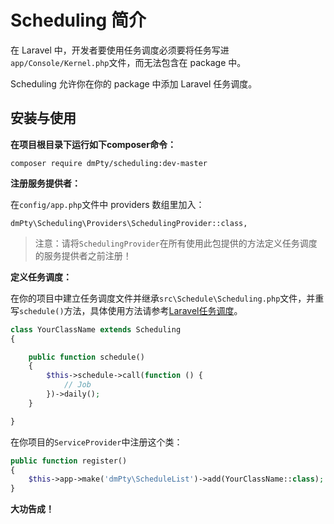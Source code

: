 # Scheduling 简介

在 Laravel 中，开发者要使用任务调度必须要将任务写进`app/Console/Kernel.php`文件，而无法包含在 package 中。

Scheduling 允许你在你的 package 中添加 Laravel 任务调度。

## 安装与使用

**在项目根目录下运行如下composer命令：**

```
composer require dmPty/scheduling:dev-master
```

**注册服务提供者：**

在`config/app.php`文件中 providers 数组里加入：

```
dmPty\Scheduling\Providers\SchedulingProvider::class,
```

> 注意：请将`SchedulingProvider`在所有使用此包提供的方法定义任务调度的服务提供者之前注册！

**定义任务调度：**

在你的项目中建立任务调度文件并继承`src\Schedule\Scheduling.php`文件，并重写`schedule()`方法，具体使用方法请参考[Laravel任务调度](https://laravel-china.org/docs/5.3/scheduling)。

```php
class YourClassName extends Scheduling
{

    public function schedule()
    {
        $this->schedule->call(function () {
            // Job
        })->daily();
    }

}
```

在你项目的`ServiceProvider`中注册这个类：
```php
public function register()
{
    $this->app->make('dmPty\ScheduleList')->add(YourClassName::class);
}
```

**大功告成！**

